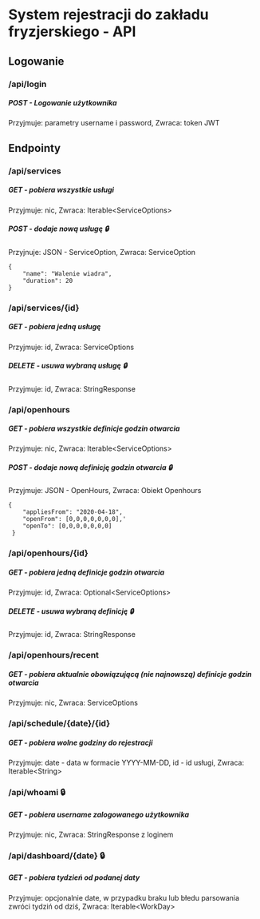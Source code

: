 # System rejestracji do zakładu fryzjerskiego - API

## Logowanie
### /api/login
##### POST - Logowanie użytkownika
Przyjmuje: parametry username i password, Zwraca: token JWT

## Endpointy

### /api/services
##### GET - pobiera wszystkie usługi
Przyjmuje: nic, Zwraca: Iterable\<ServiceOptions>
##### POST - dodaje nową usługę :lock:
Przyjnuje: JSON - ServiceOption, Zwraca: ServiceOption
```
{
    "name": "Walenie wiadra",
    "duration": 20
}
```
### /api/services/{id} 
##### GET - pobiera jedną usługę
Przyjmuje: id, Zwraca: ServiceOptions

##### DELETE - usuwa wybraną usługę :lock:
Przyjmuje: id, Zwraca: StringResponse

### /api/openhours
##### GET - pobiera wszystkie definicje godzin otwarcia
Przyjmuje: nic, Zwraca: Iterable\<ServiceOptions>
##### POST - dodaje nową definicję godzin otwarcia :lock:
Przyjmuje: JSON - OpenHours, Zwraca: Obiekt Openhours
```
{
 	"appliesFrom": "2020-04-18",
 	"openFrom": [0,0,0,0,0,0,0],'
 	"openTo": [0,0,0,0,0,0,0]
 } 
```
### /api/openhours/{id}
##### GET - pobiera jedną definicje godzin otwarcia
Przyjmuje: id, Zwraca: Optional\<ServiceOptions>
##### DELETE - usuwa wybraną definicję :lock:
Przyjmuje: id, Zwraca: StringResponse
### /api/openhours/recent
##### GET - pobiera aktualnie obowiązującą (nie najnowszą) definicje godzin otwarcia
Przyjmuje: nic, Zwraca: ServiceOptions

### /api/schedule/{date}/{id}
##### GET - pobiera wolne godziny do rejestracji 
Przyjmuje: date - data w formacie YYYY-MM-DD, id - id usługi, Zwraca: Iterable\<String>

### /api/whoami :lock:
##### GET - pobiera username zalogowanego użytkownika
Przyjmuje: nic, Zwraca: StringResponse z loginem

### /api/dashboard/{date} :lock:
##### GET - pobiera tydzień od podanej daty
Przyjmuje: opcjonalnie date, w przypadku braku lub błedu parsowania zwróci tydziń od dziś, Zwraca: Iterable\<WorkDay>


